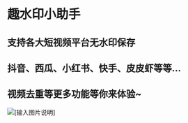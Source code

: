 # 趣水印小助手
## 支持各大短视频平台无水印保存
## 抖音、西瓜、小红书、快手、皮皮虾等等...
## 视频去重等更多功能等你来体验~
![[输入图片说明]](https://gitee.com/coderooo/coupon/raw/04173a9f6bc6ba9a5cb8e0f88c5bb0821ae3a081/gh_d64fc8204156_258.jpg)
